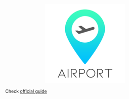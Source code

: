 <p align="center">
  <img width="50%" alt="Airport Logo" src="./images/airport-logo.png" >
</p>

Check [official guide](https://naver.github.io/airport/)